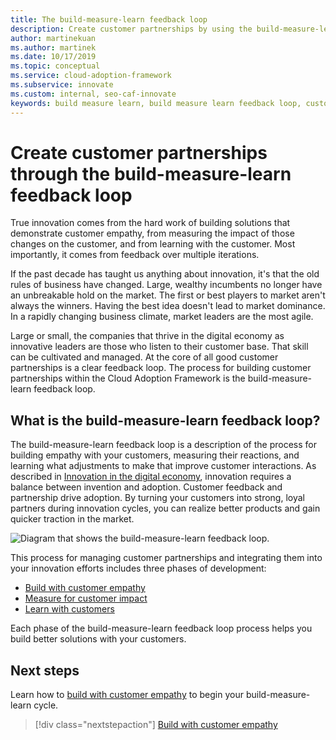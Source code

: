 ```yaml
---
title: The build-measure-learn feedback loop
description: Create customer partnerships by using the build-measure-learn feedback loop to build with customer empathy and measure impact on customers.
author: martinekuan
ms.author: martinek
ms.date: 10/17/2019
ms.topic: conceptual
ms.service: cloud-adoption-framework
ms.subservice: innovate
ms.custom: internal, seo-caf-innovate
keywords: build measure learn, build measure learn feedback loop, customer partnerships
---
```


# Create customer partnerships through the build-measure-learn feedback loop

True innovation comes from the hard work of building solutions that demonstrate customer empathy, from measuring the impact of those changes on the customer, and from learning with the customer. Most importantly, it comes from feedback over multiple iterations.

If the past decade has taught us anything about innovation, it's that the old rules of business have changed. Large, wealthy incumbents no longer have an unbreakable hold on the market. The first or best players to market aren't always the winners. Having the best idea doesn't lead to market dominance. In a rapidly changing business climate, market leaders are the most agile.

Large or small, the companies that thrive in the digital economy as innovative leaders are those who listen to their customer base. That skill can be cultivated and managed. At the core of all good customer partnerships is a clear feedback loop. The process for building customer partnerships within the Cloud Adoption Framework is the build-measure-learn feedback loop.

## What is the build-measure-learn feedback loop?

The build-measure-learn feedback loop is a description of the process for building empathy with your customers, measuring their reactions, and learning what adjustments to make that improve customer interactions. As described in [Innovation in the digital economy](./index.md), innovation requires a balance between invention and adoption. Customer feedback and partnership drive adoption. By turning your customers into strong, loyal partners during innovation cycles, you can realize better products and gain quicker traction in the market.

![Diagram that shows the build-measure-learn feedback loop.](../../_images/innovate/bml-feedback-loop.png)

This process for managing customer partnerships and integrating them into your innovation efforts includes three phases of development:

- [Build with customer empathy](./build.md)
- [Measure for customer impact](./measure.md)
- [Learn with customers](./learn.md)

Each phase of the build-measure-learn feedback loop process helps you build better solutions with your customers.

## Next steps

Learn how to [build with customer empathy](./build.md) to begin your build-measure-learn cycle.

> [!div class="nextstepaction"]
> [Build with customer empathy](./build.md)
